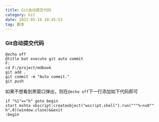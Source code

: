 ```yaml
---
title: Git自动提交代码
category: Git
date: 2022-05-16 18:45:53
tag: 脚本
---
```


### Git自动提交代码

```
@echo off
@title bat execute git auto commit
F:
cd F:/project/mdbook
git add .
git commit -m "Auto commit."
git push
```

如果不想看到黑窗口弹出，则在`@echo off`下一行添加如下代码即可

```
if "%1"=="h" goto begin
start mshta vbscript:createobject("wscript.shell").run("""%~nx0"" h",0)(window.close)&&exit
:begin
```

